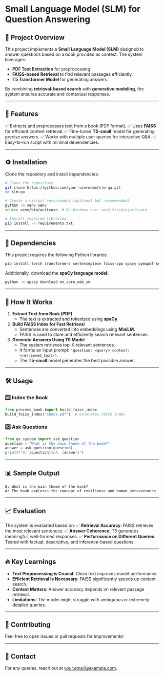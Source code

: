 #

# Small Language Model (SLM) for Question Answering

## 📌 Project Overview

This project implements a **Small Language Model (SLM)** designed to answer questions based on a book provided as context. The system leverages:

- **PDF Text Extraction** for preprocessing.
- **FAISS-based Retrieval** to find relevant passages efficiently.
- **T5 Transformer Model** for generating answers.

By combining **retrieval-based search** with **generative modeling**, the system ensures accurate and contextual responses.

---

## 🚀 Features

✅ Extracts and preprocesses text from a book (PDF format).
✅ Uses **FAISS** for efficient context retrieval.
✅ Fine-tuned **T5-small** model for generating precise answers.
✅ Works with multiple user queries for interactive Q&A.
✅ Easy-to-run script with minimal dependencies.

---

## ⚙️ Installation

Clone the repository and install dependencies:

```sh
# Clone the repository
git clone https://github.com/your-username/slm-qa.git
cd slm-qa

# Create a virtual environment (optional but recommended)
python -m venv venv
source venv/bin/activate  # On Windows use: venv\Scripts\activate

# Install required libraries
pip install -r requirements.txt
```

---

## 📜 Dependencies

This project requires the following Python libraries:

```sh
pip install torch transformers sentencepiece faiss-cpu spacy pymupdf sentence-transformers
```

Additionally, download the **spaCy language model**:

```sh
python -m spacy download en_core_web_sm
```

---

## 🎯 How It Works

1. **Extract Text from Book (PDF)**
   - The text is extracted and tokenized using **spaCy**.
2. **Build FAISS Index for Fast Retrieval**
   - Sentences are converted into embeddings using **MiniLM**.
   - FAISS is used to store and efficiently search relevant sentences.
3. **Generate Answers Using T5 Model**
   - The system retrieves top-K relevant sentences.
   - It forms an input prompt: `"question: <query> context: <retrieved_text>"`.
   - The **T5-small** model generates the best possible answer.

---

## 🛠 Usage

### **1️⃣ Index the Book**

```python
from process_book import build_faiss_index
build_faiss_index("ebook.pdf")  # Generates FAISS index
```

### **2️⃣ Ask Questions**

```python
from qa_system import ask_question
question = "What is the main theme of the book?"
answer = ask_question(question)
print(f"Q: {question}\nA: {answer}")
```

---

## 📊 Sample Output

```
Q: What is the main theme of the book?
A: The book explores the concept of resilience and human perseverance.
```

---

## 📈 Evaluation

The system is evaluated based on:
✅ **Retrieval Accuracy**: FAISS retrieves the most relevant sentences.
✅ **Answer Coherence**: T5 generates meaningful, well-formed responses.
✅ **Performance on Different Queries**: Tested with factual, descriptive, and inference-based questions.

---

## 🔥 Key Learnings

- **Text Preprocessing is Crucial**: Clean text improves model performance.
- **Efficient Retrieval is Necessary**: FAISS significantly speeds up context search.
- **Context Matters**: Answer accuracy depends on relevant passage retrieval.
- **Limitations**: The model might struggle with ambiguous or extremely detailed queries.

---

## 🤝 Contributing

Feel free to open issues or pull requests for improvements!

---

## 📩 Contact

For any queries, reach out at [your.email@example.com](paarthsahni112@gmail.com).

